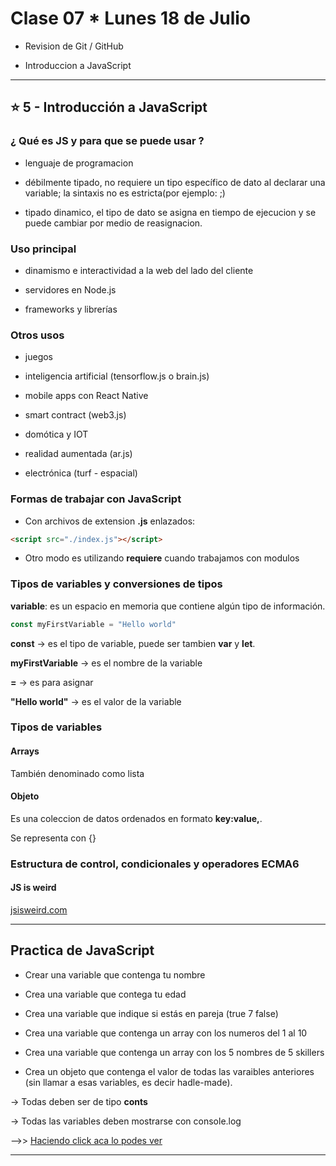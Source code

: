 # Clase 07 * Lunes 18 de Julio

- Revision de Git / GitHub

- Introduccion a JavaScript

---

## :star: 5 - Introducción a JavaScript

###  ¿ Qué es JS y para que se puede usar ?

- lenguaje de programacion

- débilmente tipado, no requiere un tipo específico de dato al declarar una variable; la sintaxis no es estricta(por ejemplo: ;)

- tipado dinamico, el tipo de dato se asigna en tiempo de ejecucion y se puede cambiar por medio de reasignacion.


### Uso principal

- dinamismo e interactividad a la web del lado del cliente

- servidores en Node.js

- frameworks y librerías


### Otros usos

- juegos

- inteligencia artificial (tensorflow.js o brain.js)

- mobile apps con React Native

- smart contract (web3.js)

- domótica y IOT

- realidad aumentada (ar.js)

- electrónica (turf - espacial)

### Formas de trabajar con JavaScript

- Con archivos de extension **.js** enlazados:

```html
<script src="./index.js"></script>
```

- Otro modo es utilizando **requiere** cuando trabajamos con modulos

### Tipos de variables y conversiones de tipos

**variable**: es un espacio en memoria que contiene algún tipo de información.

```JavaScript
const myFirstVariable = "Hello world"
```

**const** -> es el tipo de variable, puede ser tambien **var** y **let**.

**myFirstVariable** -> es el nombre de la variable

**=** -> es para asignar

**"Hello world"** -> es el valor de la variable

### Tipos de variables

#### Arrays

También denominado como lista
#### Objeto

Es una coleccion de datos ordenados en formato **key:value,**.

Se representa con {}

### Estructura de control, condicionales y operadores ECMA6


#### JS is weird

[jsisweird.com](https://www.jsisweird.com)

---

## Practica de JavaScript

- Crear una variable que contenga tu nombre

- Crea una variable que contega tu edad

- Crea una variable que indique si estás en pareja (true 7 false)

- Crea una variable que contenga un array con los numeros del 1 al 10

- Crea una variable que contenga un array con los 5 nombres de 5 skillers

- Crea un objeto que contenga el valor de todas las varaibles anteriores (sin llamar a esas variables, es decir hadle-made).

-> Todas deben ser de tipo **conts**

-> Todas las variables deben mostrarse con console.log

-->> [Haciendo click aca lo podes ver](https://github.com/eugenia1984/Avalith-React/blob/main/clase07/practica.js)

---
